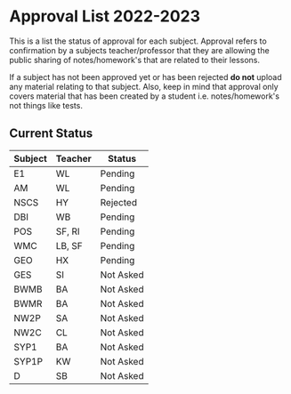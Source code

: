 # Approval List 2022-2023
This is a list the status of approval for each subject. Approval refers to confirmation by
a subjects teacher/professor that they are allowing the public sharing of notes/homework's 
that are related to their lessons. 

If a subject has not been approved yet or has been rejected **do not** upload any material 
relating to that subject. Also, keep in mind that approval only covers material that has
been created by a student i.e. notes/homework's not things like tests.

## Current Status

 Subject | Teacher | Status 
---|---|---
E1 | WL | Pending 
AM | WL | Pending 
NSCS | HY | Rejected
DBI | WB | Pending
POS | SF, RI | Pending
WMC | LB, SF | Pending
GEO | HX | Pending 
GES | SI | Not Asked
BWMB | BA | Not Asked
BWMR | BA | Not Asked
NW2P | SA | Not Asked
NW2C | CL | Not Asked
SYP1 | BA | Not Asked
SYP1P | KW | Not Asked
D | SB | Not Asked
